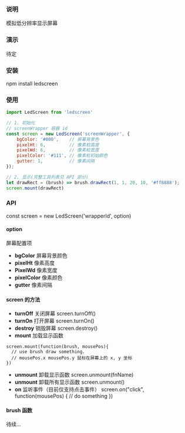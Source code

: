 ### 说明
模拟低分辨率显示屏幕

### 演示
待定

### 安装
npm install ledscreen

### 使用
``` javascript
import LedScreen from 'ledscreen'

// 1. 初始化
// screenWrapper 容器 id
const screen = new LedScreen('screenWrapper', {
    bgColor: '#000',    // 屏幕背景色
    pixelHt: 6,         // 像素粒高度
    pixelWd: 6,         // 像素粒宽度
    pixelColor: '#111', // 像素粒初始颜色
    gutter: 1,          // 像素间隔
});

// 2. 显示(完整工具列表见 API 部分)
let drawRect = (brush) => brush.drawRect(1, 1, 20, 10, '#ff8888');
screen.mount(drawRect)
```

### API
const screen = new LedScreen('wrapperId', option)

#### option
屏幕配置项
- **bgColor** 屏幕背景颜色
- **pixelHt** 像素高度
- **PixelWd** 像素宽度
- **pixelColor** 像素颜色
- **gutter** 像素间隔

#### screen 的方法
- **turnOff** 关闭屏幕
screen.turnOff()
- **turnOn** 打开屏幕
screen.turnOn()
- **destroy** 销毁屏幕
screen.destroy()
- **mount** 加载显示函数
```
screen.mount(function(brush, mousePos){
  // use brush draw something.
  // mousePos.x mousePos.y 鼠标在屏幕上的 x, y 坐标
})
```
- **unmount** 卸载显示函数
screen.unmount(fnName)
- **unmount** 卸载所有显示函数
screen.unmount()
- **on** 监听事件（目前仅支持点击事件）
screen.on("click", function(mousePos) {
  // do something
})

#### brush 函数

待续...
